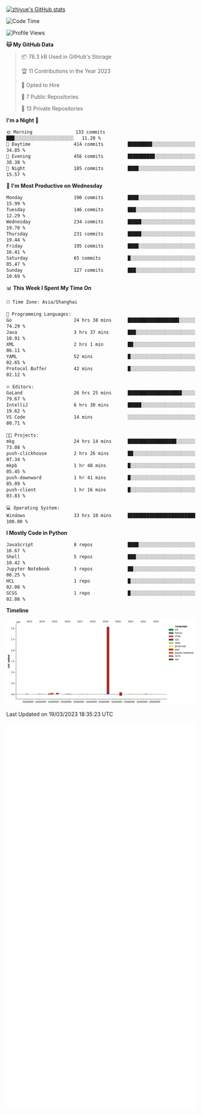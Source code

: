 
[![zhiyue's GitHub stats](https://github-readme-stats.vercel.app/api?username=zhiyue)](https://github.com/anuraghazra/github-readme-stats&&show_icons=true)

<!--START_SECTION:waka-->
![Code Time](http://img.shields.io/badge/Code%20Time-1%2C014%20hrs%2052%20mins-blue)

![Profile Views](http://img.shields.io/badge/Profile%20Views-0-blue)

**🐱 My GitHub Data** 

> 📦 78.3 kB Used in GitHub's Storage 
 > 
> 🏆 11 Contributions in the Year 2023
 > 
> 💼 Opted to Hire
 > 
> 📜 7 Public Repositories 
 > 
> 🔑 13 Private Repositories 
 > 
**I'm a Night 🦉** 

```text
🌞 Morning                133 commits         ███░░░░░░░░░░░░░░░░░░░░░░   11.20 % 
🌆 Daytime                414 commits         █████████░░░░░░░░░░░░░░░░   34.85 % 
🌃 Evening                456 commits         ██████████░░░░░░░░░░░░░░░   38.38 % 
🌙 Night                  185 commits         ████░░░░░░░░░░░░░░░░░░░░░   15.57 % 
```
📅 **I'm Most Productive on Wednesday** 

```text
Monday                   190 commits         ████░░░░░░░░░░░░░░░░░░░░░   15.99 % 
Tuesday                  146 commits         ███░░░░░░░░░░░░░░░░░░░░░░   12.29 % 
Wednesday                234 commits         █████░░░░░░░░░░░░░░░░░░░░   19.70 % 
Thursday                 231 commits         █████░░░░░░░░░░░░░░░░░░░░   19.44 % 
Friday                   195 commits         ████░░░░░░░░░░░░░░░░░░░░░   16.41 % 
Saturday                 65 commits          █░░░░░░░░░░░░░░░░░░░░░░░░   05.47 % 
Sunday                   127 commits         ███░░░░░░░░░░░░░░░░░░░░░░   10.69 % 
```


📊 **This Week I Spent My Time On** 

```text
🕑︎ Time Zone: Asia/Shanghai

💬 Programming Languages: 
Go                       24 hrs 38 mins      ███████████████████░░░░░░   74.29 % 
Java                     3 hrs 37 mins       ███░░░░░░░░░░░░░░░░░░░░░░   10.91 % 
XML                      2 hrs 1 min         ██░░░░░░░░░░░░░░░░░░░░░░░   06.11 % 
YAML                     52 mins             █░░░░░░░░░░░░░░░░░░░░░░░░   02.65 % 
Protocol Buffer          42 mins             █░░░░░░░░░░░░░░░░░░░░░░░░   02.12 % 

🔥 Editors: 
GoLand                   26 hrs 25 mins      ████████████████████░░░░░   79.67 % 
IntelliJ                 6 hrs 30 mins       █████░░░░░░░░░░░░░░░░░░░░   19.62 % 
VS Code                  14 mins             ░░░░░░░░░░░░░░░░░░░░░░░░░   00.71 % 

🐱‍💻 Projects: 
mkg                      24 hrs 14 mins      ██████████████████░░░░░░░   73.08 % 
push-clickhouse          2 hrs 26 mins       ██░░░░░░░░░░░░░░░░░░░░░░░   07.34 % 
mkpb                     1 hr 48 mins        █░░░░░░░░░░░░░░░░░░░░░░░░   05.45 % 
push-downward            1 hr 41 mins        █░░░░░░░░░░░░░░░░░░░░░░░░   05.09 % 
push-client              1 hr 16 mins        █░░░░░░░░░░░░░░░░░░░░░░░░   03.83 % 

💻 Operating System: 
Windows                  33 hrs 10 mins      █████████████████████████   100.00 % 
```

**I Mostly Code in Python** 

```text
JavaScript               8 repos             ████░░░░░░░░░░░░░░░░░░░░░   16.67 % 
Shell                    5 repos             ███░░░░░░░░░░░░░░░░░░░░░░   10.42 % 
Jupyter Notebook         3 repos             ██░░░░░░░░░░░░░░░░░░░░░░░   06.25 % 
HCL                      1 repo              █░░░░░░░░░░░░░░░░░░░░░░░░   02.08 % 
SCSS                     1 repo              █░░░░░░░░░░░░░░░░░░░░░░░░   02.08 % 
```



**Timeline**

![Lines of Code chart](https://raw.githubusercontent.com/zhiyue/zhiyue/main/assets/bar_graph.png)


 Last Updated on 19/03/2023 18:35:23 UTC
<!--END_SECTION:waka-->

<!-- [![Top Langs](https://github-readme-stats.vercel.app/api/top-langs/?username=zhiyue)](https://github.com/anuraghazra/github-readme-stats) -->

![](./github-metrics.svg)

